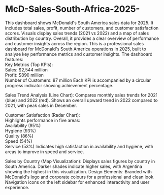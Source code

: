 # McD-Sales-South-Africa-2025- 
This dashboard shows McDonald's South America sales data for 2025. It includes total sales, profit, number of customers, and customer satisfaction scores. 
Visuals display sales trends (2021 vs 2022) and a map of sales distribution by country.
Overall, it provides a clear overview of performance and customer insights across the region. 
This is a professional sales dashboard for McDonald's South America operations in 2025, built to analyse key performance metrics and customer insights. 
The dashboard features:  
Key Metrics (Top KPIs):   
  Sales: $2,544 million   
  Profit: $890 million   
  Number of Customers: 87 million 
Each KPI is accompanied by a circular progress indicator showing achievement percentage.  

Sales Trend Analysis (Line Chart): Compares monthly sales trends for 2021 (blue) and 2022 (red). 
Shows an overall upward trend in 2022 compared to 2021, with peak sales in December. 

Customer Satisfaction (Radar Chart):  
Highlights performance in five areas:   
 Availability (95%)  
 Hygiene (93%)   
 Quality (86%)   
 Speed (54%)   
 Service (53%) 
 Indicates high satisfaction in availability and hygiene, with areas to improve in speed and service.  
 
 Sales by Country (Map Visualization): 
  Displays sales figures by country in South America. Darker shades indicate higher sales, with Argentina showing the highest in this visualization. 
  Design Elements: Branded with McDonald's logo and corporate colours for a professional and clean look. Navigation icons on the left sidebar for enhanced interactivity and user experience.
